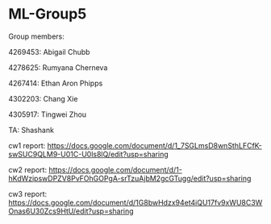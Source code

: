 # ML-Group5
Group members:

4269453: Abigail Chubb

4278625: Rumyana Cherneva 

4267414: Ethan Aron Phipps 

4302203: Chang Xie 

4305917: Tingwei Zhou

TA: Shashank

cw1 report: https://docs.google.com/document/d/1_7SGLmsD8wnSthLFCfK-swSUC9QLM9-U01C-U0ls8lQ/edit?usp=sharing

cw2 report: https://docs.google.com/document/d/1-hKdWzipswDPZV8PvFOhGOPgA-srTzuAjbM2gcGTugg/edit?usp=sharing

cw3 report: https://docs.google.com/document/d/1G8bwHdzx94et4iQU17fv9xWU8C3WOnas6U30Zcs9HtU/edit?usp=sharing